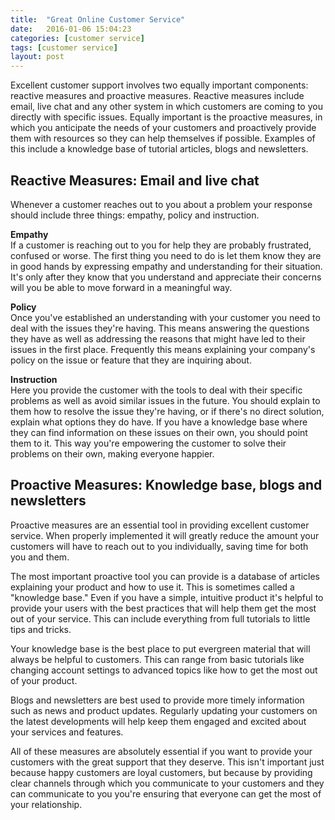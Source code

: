 ```yaml
---
title:  "Great Online Customer Service"
date:   2016-01-06 15:04:23
categories: [customer service]
tags: [customer service]
layout: post
---
```

Excellent customer support involves two equally important components: reactive measures and proactive measures. Reactive measures include email, live chat and any other system in which customers are coming to you directly with specific issues. Equally important is the proactive measures, in which you anticipate the needs of your customers and proactively provide them with resources so they can help themselves if possible. Examples of this include a knowledge base of tutorial articles, blogs and newsletters.  

## Reactive Measures: Email and live chat

Whenever a customer reaches out to you about a problem your response should include three things: empathy, policy and instruction.  

**Empathy**  
If a customer is reaching out to you for help they are probably frustrated, confused or worse. The first thing you need to do is let them know they are in good hands by expressing empathy and understanding for their situation. It's only after they know that you understand and appreciate their concerns will you be able to move forward in a meaningful way.  

**Policy**  
Once you've established an understanding with your customer you need to deal with the issues they're having. This means answering the questions they have as well as addressing the reasons that might have led to their issues in the first place. Frequently this means explaining your company's policy on the issue or feature that they are inquiring about.  

**Instruction**  
Here you provide the customer with the tools to deal with their specific problems as well as avoid similar issues in the future. You should explain to them how to resolve the issue they're having, or if there's no direct solution, explain what options they do have. If you have a knowledge base where they can find information on these issues on their own, you should point them to it. This way you're empowering the customer to solve their problems on their own, making everyone happier.  

## Proactive Measures: Knowledge base, blogs and newsletters

Proactive measures are an essential tool in providing excellent customer service. When properly implemented it will greatly reduce the amount your customers will have to reach out to you individually, saving time for both you and them.  

The most important proactive tool you can provide is a database of articles explaining your product and how to use it. This is sometimes called a "knowledge base." Even if you have a simple, intuitive product it's helpful to provide your users with the best practices that will help them get the most out of your service. This can include everything from full tutorials to little tips and tricks.  

Your knowledge base is the best place to put evergreen material that will always be helpful to customers. This can range from basic tutorials like changing account settings to advanced topics like how to get the most out of your product.  

Blogs and newsletters are best used to provide more timely information such as news and product updates. Regularly updating your customers on the latest developments will help keep them engaged and excited about your services and features.  

All of these measures are absolutely essential if you want to provide your customers with the great support that they deserve. This isn't important just because happy customers are loyal customers, but because by providing clear channels through which you communicate to your customers and they can communicate to you you're ensuring that everyone can get the most of your relationship.
